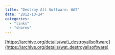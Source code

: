 ```yaml
---
title: "Destroy All Software: WAT"
date: "2012-10-24"
categories: 
  - "links"
  - "shares"
---
```


[https://archive.org/details/wat\_destroyallsoftware](https://archive.org/details/wat_destroyallsoftware)
